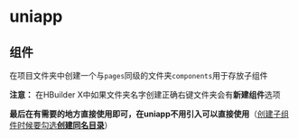 # uniapp

## 组件

在项目文件夹中创建一个与`pages`同级的文件夹`components`用于存放子组件

**注意：** 在HBuilder X中如果文件夹名字创建正确右键文件夹会有**新建组件**选项

**最后在有需要的地方直接使用即可，在uniapp不用引入可以直接使用**（<u>创建子组件时候要勾选**创建同名目录**</u>）

